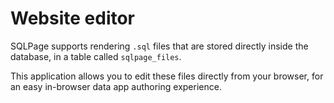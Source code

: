 # Website editor

SQLPage supports rendering `.sql` files that are stored directly inside the database, in a table called `sqlpage_files`.

This application allows you to edit these files directly from your browser, for an easy in-browser data app authoring experience.